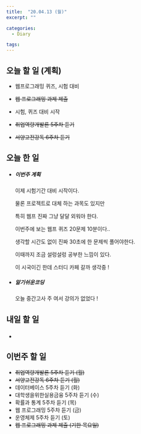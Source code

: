 ```yaml
---
title:  "20.04.13 (월)"
excerpt: ""

categories:
  - Diary

tags:
---
```


## 오늘 할 일 (계획)

- 웹프로그래밍 퀴즈, 시험 대비

- ~~웹 프로그래밍 과제 제출~~

- 시험, 퀴즈 대비 시작

- ~~취업역량개발론 5주차 듣기~~

- ~~서양고전강독 6주차 듣기~~

## 오늘 한 일

- ##### 이번주 계획

  이제 시험기간 대비 시작이다.

  물론 프로젝트로 대체 하는 과목도 있지만

  특히 웹프 진짜 그냥 달달 외워야 한다.

  이번주에 보는 웹프 퀴즈 20문제 10분이다..

  생각할 시간도 없이 진짜 30초에 한 문제씩 풀어야한다.

  이때까지 조금 설렁설렁 공부한 느낌이 있다.

  이 시국이긴 한데 스터디 카페 갈까 생각중 !

- ##### 알기쉬운코딩

  오늘 중간고사 주 여서 강의가 없었다 !

  


## 내일 할 일

- ##### 



## 이번주 할 일

- ~~취업역량개발론 5주차 듣기 (월)~~
- ~~서양고전강독 6주차 듣기 (월)~~
- 데이터베이스 5주차 듣기 (화)
- 대학생을위한실용금융 5주차 듣기 (수)
- 확률과 통계 5주차 듣기 (목)
- 웹 프로그래밍 5주차 듣기 (금)
- 운영체제 5주차 듣기 (토)
- ~~웹 프로그래밍 과제 제출 (기한 목요일)~~